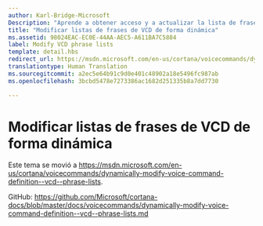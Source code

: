 ```yaml
---
author: Karl-Bridge-Microsoft
Description: "Aprende a obtener acceso y a actualizar la lista de frases admitidas (elementos PhraseList) en un archivo de definición de comando de voz (VCD), mediante el resultado de reconocimiento de voz en tiempo de ejecución."
title: "Modificar listas de frases de VCD de forma dinámica"
ms.assetid: 98024EAC-EC0E-44AA-AEC5-A611BA7C5884
label: Modify VCD phrase lists
template: detail.hbs
redirect_url: https://msdn.microsoft.com/en-us/cortana/voicecommands/dynamically-modify-voice-command-definition--vcd--phrase-lists
translationtype: Human Translation
ms.sourcegitcommit: a2ec5e64b91c9d0e401c48902a18e5496fc987ab
ms.openlocfilehash: 3bcbd5478e7273386ac1682d251335b8a7dd7730

---
```


# Modificar listas de frases de VCD de forma dinámica

Este tema se movió a https://msdn.microsoft.com/en-us/cortana/voicecommands/dynamically-modify-voice-command-definition--vcd--phrase-lists.

GitHub: https://github.com/Microsoft/cortana-docs/blob/master/docs/voicecommands/dynamically-modify-voice-command-definition--vcd--phrase-lists.md



<!--HONumber=Jul16_HO1-->


